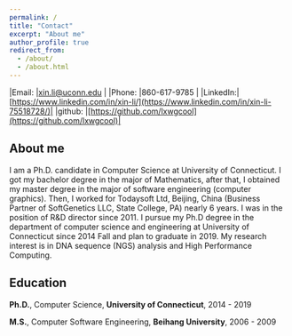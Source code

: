 ```yaml
---
permalink: /
title: "Contact"
excerpt: "About me"
author_profile: true
redirect_from: 
  - /about/
  - /about.html
---
```


|Email:   |xin.li@uconn.edu          |
|Phone:   |860-617-9785                   |
|LinkedIn:|[https://www.linkedin.com/in/xin-li/](https://www.linkedin.com/in/xin-li-75518728/)|
|github:  |[https://github.com/lxwgcool](https://github.com/lxwgcool)|

About me
------
I am a Ph.D. candidate in Computer Science at University of Connecticut. I got my bachelor degree in the major of Mathematics, after that, I obtained my master degree in the major of software engineering (computer graphics). Then, I worked for Todaysoft Ltd, Beijing, China (Business Partner of SoftGenetics LLC, State College, PA) nearly 6 years. I was in the position of R&D director since 2011. I pursue my Ph.D degree in the department of computer science and engineering at University of Connecticut since 2014 Fall and plan to graduate in 2019. My research interest is in DNA sequence (NGS) analysis and High Performance Computing. 

Education
------
**Ph.D.**, Computer Science, **University of Connecticut**, 2014 - 2019

**M.S.**, Computer Software Engineering, **Beihang University**, 2006 - 2009

